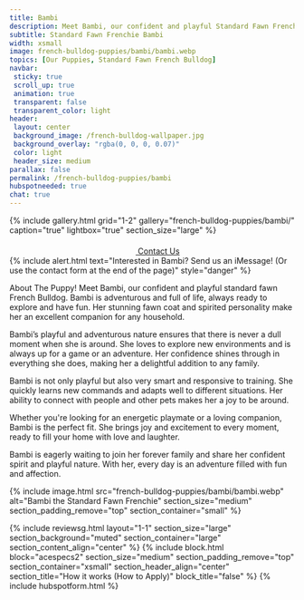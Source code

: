 ```yaml
---
title: Bambi
description: Meet Bambi, our confident and playful Standard Fawn French Bulldog puppy.
subtitle: Standard Fawn Frenchie Bambi
width: xsmall
image: french-bulldog-puppies/bambi/bambi.webp
topics: [Our Puppies, Standard Fawn French Bulldog]
navbar:
 sticky: true
 scroll_up: true
 animation: true
 transparent: false
 transparent_color: light
header:
 layout: center
 background_image: /french-bulldog-wallpaper.jpg
 background_overlay: "rgba(0, 0, 0, 0.07)"
 color: light
 header_size: medium
parallax: false
permalink: /french-bulldog-puppies/bambi
hubspotneeded: true
chat: true
---
```


{% include gallery.html
grid="1-2"
gallery="french-bulldog-puppies/bambi/"
caption="true"
lightbox="true"
section_size="large"
%}

<center><a class="uk-button uk-button-danger uk-border-pill uk-button-xlarge my-border-rounded" href="tel:212-739-0182">
    <span data-uk-icon="phone" class="uk-icon">
        <svg width="20" height="20" viewBox="0 0 20 20" xmlns="http://www.w3.org/2000/svg"></svg>
    </span>
    Contact Us
</a>
</center>
{% include alert.html text="Interested in Bambi? Send us an iMessage! (Or use the contact form at the end of the page)" style="danger" %}

About The Puppy!
Meet Bambi, our confident and playful standard fawn French Bulldog. Bambi is adventurous and full of life, always ready to explore and have fun. Her stunning fawn coat and spirited personality make her an excellent companion for any household.

Bambi’s playful and adventurous nature ensures that there is never a dull moment when she is around. She loves to explore new environments and is always up for a game or an adventure. Her confidence shines through in everything she does, making her a delightful addition to any family.

Bambi is not only playful but also very smart and responsive to training. She quickly learns new commands and adapts well to different situations. Her ability to connect with people and other pets makes her a joy to be around.

Whether you're looking for an energetic playmate or a loving companion, Bambi is the perfect fit. She brings joy and excitement to every moment, ready to fill your home with love and laughter.

Bambi is eagerly waiting to join her forever family and share her confident spirit and playful nature. With her, every day is an adventure filled with fun and affection.

{% include image.html
src="french-bulldog-puppies/bambi/bambi.webp"
alt="Bambi the Standard Fawn Frenchie"
section_size="medium"
section_padding_remove="top"
section_container="small"
%}

{% include reviewsg.html
layout="1-1"
section_size="large"
section_background="muted"
section_container="large"
section_content_align="center"
%}
{% include block.html
block="acespecs2"
section_size="medium"
section_padding_remove="top"
section_container="xsmall"
section_header_align="center"
section_title="How it works (How to Apply)"
block_title="false"
%}
{% include hubspotform.html %}
